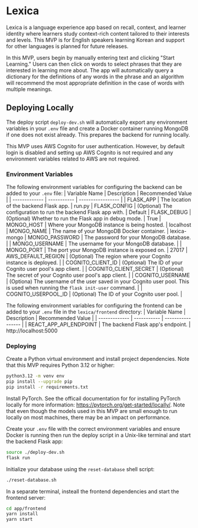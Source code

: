 # Lexica
Lexica is a language experience app based on recall, context, and learner identity where learners study context-rich content tailored to their interests and levels. This MVP is for English speakers learning Korean and support for other languages is planned for future releases.

In this MVP, users begin by manually entering text and clicking "Start Learning." Users can then click on words to select phrases that they are interested in learning more about. The app will automatically query a dictionary for the definitions of any words in the phrase and an algorithm will recommend the most appropriate definition in the case of words with multiple meanings.

## Deploying Locally
The deploy script `deploy-dev.sh` will automatically export any environment variables in your `.env` file and create a Docker container running MongoDB if one does not exist already. This prepares the backend for running locally.

This MVP uses AWS Cognito for user authentication. However, by default login is disabled and setting up AWS Cognito is not required and any environment variables related to AWS are not required.

### Environment Variables
The following environment variables for configuring the backend can be added to your `.env` file:
| Variable Name | Description | Recommended Value |
| ------------- | ----------- | ----------------- |
| FLASK_APP | The location of the backend Flask app. | run.py
| FLASK_CONFIG | (Optional) The configuration to run the backend Flask app with. | Default
| FLASK_DEBUG | (Optional) Whether to run the Flask app in debug mode. | True
| MONGO_HOST | Where your MongoDB instance is being hosted. | localhost
| MONGO_NAME | The name of your MongoDB Docker container. | lexica-mongo
| MONGO_PASSWORD | The password for your MongoDB database. |
| MONGO_USERNAME | The username for your MongoDB database. |
| MONGO_PORT | The port your MongoDB instance is exposed on. | 27017
| AWS_DEFAULT_REGION | (Optional) The region where your Cognito instance is deployed. |
| COGNITO_CLIENT_ID | (Optional) The ID of your Cognito user pool's app client. |
| COGNITO_CLIENT_SECRET | (Optional) The secret of your Cognito user pool's app client. |
| COGNITO_USERNAME | (Optiona) The username of the user saved in your Cognito user pool. This is used when running the `flask init-user` command. |
| COGNITO_USERPOOL_ID | (Optional) The ID of your Cognito user pool. |

The following environment variables for configuring the frontend can be added to your `.env` file in the `lexica/frontend` directory:
| Variable Name | Description | Recommended Value |
| ------------- | ----------- | ----------------- |
| REACT_APP_API_ENDPOINT | The backend Flask app's endpoint. | http://localhost:5000

### Deploying
Create a Python virtual environment and install project dependencies. Note that this MVP requires Python 3.12 or higher:

```bash
python3.12 -m venv env
pip install --upgrade pip
pip install -r requirements.txt
```

Install PyTorch. See the officail documentation for for installing PyTorch locally for more information: https://pytorch.org/get-started/locally/. Note that even though the models used in this MVP are small enough to run locally on most machines, there may be an impact on performance.

Create your `.env` file with the correct environment variables and ensure Docker is running then run the deploy script in a Unix-like terminal and start the backend Flask app:

```bash
source ./deploy-dev.sh
flask run
```

Initialize your database using the `reset-database` shell script:

```bash
./reset-database.sh
```

In a separate terminal, insteall the frontend dependencies and start the frontend server:

```bash
cd app/frontend
yarn install
yarn start
```